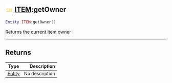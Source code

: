 ## <img src="../../.gitbook/assets/shared.png" width="24" height=24 /> [ITEM](https://iaswiki.rawr.dev/readme/item):getOwner

```lua
Entity ITEM:getOwner()
```

Returns the current item owner

------
## Returns

| Type   | Description |
| ------ | ----------: |
| [Entity](https://iaswiki.rawr.dev/readme/entity) | No description |

